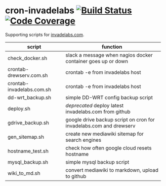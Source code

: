 # cron-invadelabs [![Build Status](https://travis-ci.org/invadelabs/cron-invadelabs.svg?branch=master)](https://travis-ci.org/invadelabs/cron-invadelabs) [![Code Coverage](https://codecov.io/gh/invadelabs/cron-invadelabs/branch/master/graph/badge.svg)](https://codecov.io/gh/invadelabs/cron-invadelabs/branch/master)

Supporting scripts for [invadelabs.com](https://invadelabs.com).

script                    | function
------------------------- | ---------------------------------------------------------
check_docker.sh           | slack a message when nagios docker container goes up or down
crontab-drewserv.com.sh   | crontab -e from invadelabs host
crontab-invadelabs.com.sh | crontab -e from invadelabs host
dd-wrt_backup.sh          | simple DD-WRT config backup script
deploy.sh                 | _deprecated_ deploy latest invadelabs.com from github
gdrive_backup.sh          | google drive backup script on cron for invadelabs.com and drewserv
gen_sitemap.sh            | create new mediawiki sitemap for search engines
hostname_test.sh          | check how often google cloud resets hostname
mysql_backup.sh           | simple mysql backup script
wiki_to_md.sh             | convert mediawiki to markdown, upload to github
